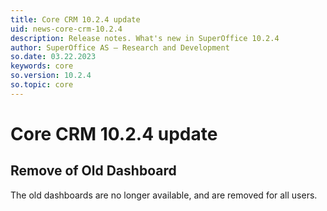 ```yaml
---
title: Core CRM 10.2.4 update
uid: news-core-crm-10.2.4
description: Release notes. What's new in SuperOffice 10.2.4
author: SuperOffice AS – Research and Development
so.date: 03.22.2023
keywords: core
so.version: 10.2.4
so.topic: core
---
```


# Core CRM 10.2.4 update

## Remove of Old Dashboard

The old dashboards are no longer available, and are removed for all users.

<!-- Referenced links-->

<!-- Referenced images -->
